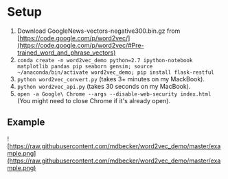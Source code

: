 # Setup
1. Download GoogleNews-vectors-negative300.bin.gz from [https://code.google.com/p/word2vec/](https://code.google.com/p/word2vec/#Pre-trained_word_and_phrase_vectors)
2. ``conda create -n word2vec_demo python=2.7 ipython-notebook matplotlib pandas pip seaborn gensim; source ~/anaconda/bin/activate word2vec_demo; pip install flask-restful``
3. ``python word2vec_convert.py`` (takes 3+ minutes on my MackBook).
4. ``python word2vec_api.py`` (takes 30 seconds on my MacBook).
5. ``open -a Google\ Chrome --args --disable-web-security index.html`` (You might need to close Chrome if it's already open).

## Example
![https://raw.githubusercontent.com/mdbecker/word2vec_demo/master/example.png](https://raw.githubusercontent.com/mdbecker/word2vec_demo/master/example.png)
